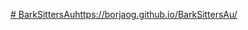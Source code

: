 [# BarkSittersAu](https://borjaog.github.io/BarkSittersAu/)https://borjaog.github.io/BarkSittersAu/
